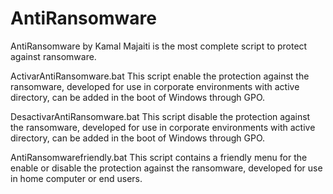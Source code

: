 # AntiRansomware
AntiRansomware by Kamal Majaiti is the most complete script to protect against ransomware.

ActivarAntiRansomware.bat
This script enable the protection against the ransomware, developed for use in corporate environments with active directory, 
can be added in the boot of Windows through GPO.

DesactivarAntiRansomware.bat
This script disable the protection against the ransomware, developed for use in corporate environments with active directory, 
can be added in the boot of Windows through GPO.

AntiRansomwarefriendly.bat
This script contains a friendly menu for the enable or disable the protection against the ransomware, 
developed for use in home computer or end users.
